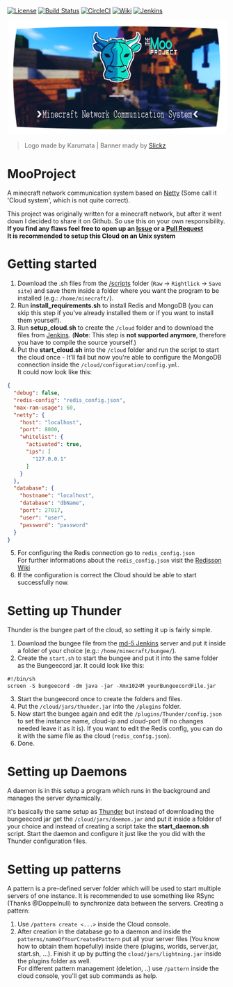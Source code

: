 [![License](https://img.shields.io/badge/license-GPLv2-blue.svg)](https://github.com/Superioz/MooProject/blob/master/LICENSE) [![Build Status](https://travis-ci.org/Superioz/MooProject.svg?branch=master)](https://travis-ci.org/Superioz/MooProject) 
[![CircleCI](https://circleci.com/gh/Superioz/MooProject/tree/master.svg?style=shield)](https://circleci.com/gh/Superioz/MooProject/tree/master)
[![Wiki](https://img.shields.io/badge/wiki-click%20here-%2333bbff.svg)](https://github.com/Superioz/MooProject/wiki) [![Jenkins](https://img.shields.io/badge/jenkins-click%20here-b21a1a.svg)](http://ci.superioz.de:8080/job/MooProject/)

![Logo](/.github/assets/moo_banner_new.png "Logo")
> Logo made by Karumata | Banner mady by [Slickz](https://www.youtube.com/SlickzDE)

# MooProject
A minecraft network communication system based on [Netty](https://github.com/netty) (Some call it 'Cloud system', which is not quite correct).

This project was originally written for a minecraft network, but after it went down I decided to share it on Github. So use this on your own responsibility.  
**If you find any flaws feel free to open up an [Issue](https://github.com/Superioz/MooProject/issues/new) or a [Pull Request](https://github.com/Superioz/MooProject/compare)**  
**It is recommended to setup this Cloud on an Unix system**

# Getting started
1. Download the .sh files from the [/scripts](https://github.com/Superioz/MooProject/tree/master/.github/scripts) folder (`Raw` -> `Rightlick` -> `Save site`) and save them inside a folder where you want the program to be installed (e.g.: `/home/minecraft/`).  
2. Run **install_requirements.sh** to install Redis and MongoDB (you can skip this step if you've already installed them or if you want to install them yourself).
3. Run **setup_cloud.sh** to create the `/cloud` folder and to download the files from [Jenkins](http://ci.superioz.de:8080/job/MooProject/). (**Note**: This step is **not supported anymore**, therefore you have to compile the source yourself.)
4. Put the **start_cloud.sh** into the `/cloud` folder and run the script to start the cloud once - It'll fail but now you're able to configure the MongoDB connection inside the `/cloud/configuration/config.yml`.  
It could now look like this:
```JSON
{
  "debug": false,
  "redis-config": "redis_config.json",
  "max-ram-usage": 60,
  "netty": {
    "host": "localhost",
    "port": 8000,
    "whitelist": {
      "activated": true,
      "ips": [
        "127.0.0.1"
      ]
    }
  },
  "database": {
    "hostname": "localhost",
    "database": "dbName",
    "port": 27017,
    "user": "user",
    "password": "password"
  }
}
```
5. For configuring the Redis connection go to `redis_config.json`  
For further informations about the `redis_config.json` visit the [Redisson Wiki](https://github.com/redisson/redisson/wiki/2.-Configuration)  
6. If the configuration is correct the Cloud should be able to start successfully now.

# <a name="thunder"></a>Setting up Thunder
Thunder is the bungee part of the cloud, so setting it up is fairly simple.
1. Download the bungee file from the [md-5 Jenkins](https://ci.md-5.net/job/BungeeCord/) server and put it inside a folder of your choice (e.g.: `/home/minecraft/bungee/`).
2. Create the `start.sh` to start the bungee and put it into the same folder as the Bungeecord jar.
  It could look like this:
```SH
#!/bin/sh
screen -S bungeecord -dm java -jar -Xmx1024M yourBungeecordFile.jar
```
3. Start the bungeecord once to create the folders and files.
4. Put the `/cloud/jars/thunder.jar` into the `/plugins` folder.
5. Now start the bungee again and edit the `/plugins/Thunder/config.json` to set the instance name, cloud-ip and cloud-port (If no changes needed leave it as it is). If you want to edit the Redis config, you can do it with the same file as the cloud (`redis_config.json`).
6. Done.

# Setting up Daemons
A daemon is in this setup a program which runs in the background and manages the server dynamically.  

It's basically the same setup as [Thunder](#thunder) but instead of downloading the bungeecord jar get the `/cloud/jars/daemon.jar` and put it inside a folder of your choice and instead of creating a script take the **start_daemon.sh** script. Start the daemon and configure it just like the you did with the Thunder configuration files.

# Setting up patterns
A pattern is a pre-defined server folder which will be used to start multiple servers of one instance. It is recommended to use something like RSync (Thanks @Doppelnull) to synchronize data between the servers. Creating a pattern:
1. Use `/pattern create <...>` inside the Cloud console.
2. After creation in the database go to a daemon and inside the `patterns/nameOfYourCreatedPattern` put all your server files (You know how to obtain them hopefully) inside there (plugins, worlds, server.jar, start.sh, ...). Finish it up by putting the `cloud/jars/lightning.jar` inside the plugins folder as well.  
For different pattern management (deletion, ..) use `/pattern` inside the cloud console, you'll get sub commands as help.

